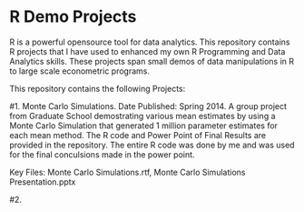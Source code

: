 # R Demo Projects
 
R is a powerful opensource tool for data analytics.  This repository contains R projects that I have used to enhanced my own R Programming and Data Analytics skills.  These projects span small demos of data manipulations in R to large scale econometric programs.  
 
This repository contains the following Projects:  

#1. Monte Carlo Simulations. Date Published: Spring 2014.
A group project from Graduate School demostrating various mean estimates by using a Monte Carlo Simulation that generated 1 million parameter estimates for each mean method. The R code and Power Point of Final Results are provided in the repository. The entire R code was done by me and was used for the final conculsions made in the power point. 

Key Files: Monte Carlo Simulations.rtf, Monte Carlo Simulations Presentation.pptx

#2.

